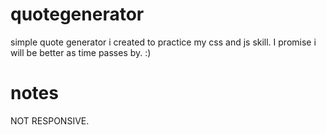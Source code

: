 # quotegenerator
simple quote generator i created to practice my css and js skill. I promise i will be better as time passes by. :)

# notes 
NOT RESPONSIVE.
